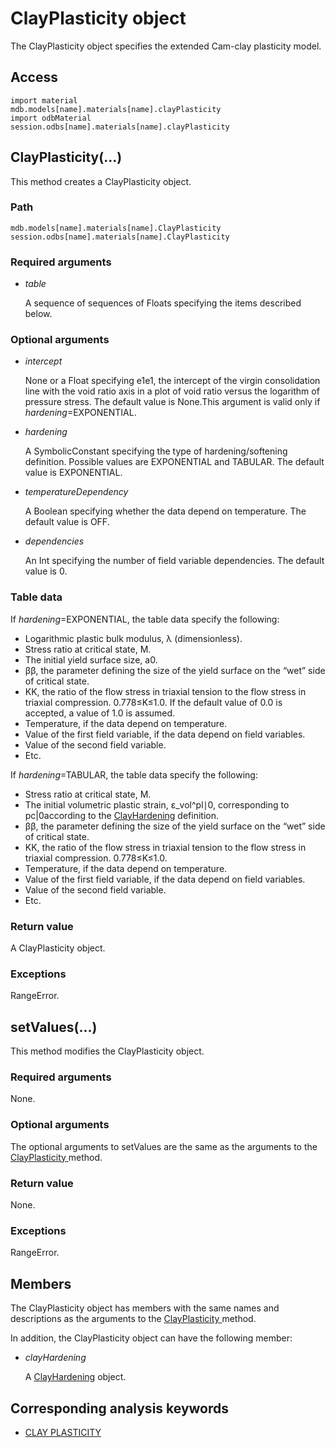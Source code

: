 # ClayPlasticity object

The ClayPlasticity object specifies the extended Cam-clay plasticity model.

## Access

```
import material
mdb.models[name].materials[name].clayPlasticity
import odbMaterial
session.odbs[name].materials[name].clayPlasticity
```

## ClayPlasticity(...)



This method creates a ClayPlasticity object.



### Path

```
mdb.models[name].materials[name].ClayPlasticity
session.odbs[name].materials[name].ClayPlasticity
```

### Required arguments

- *table*

  A sequence of sequences of Floats specifying the items described below.

### Optional arguments

- *intercept*

  None or a Float specifying e1e1, the intercept of the virgin consolidation line with the void ratio axis in a plot of void ratio versus the logarithm of pressure stress. The default value is None.This argument is valid only if *hardening*=EXPONENTIAL.

- *hardening*

  A SymbolicConstant specifying the type of hardening/softening definition. Possible values are EXPONENTIAL and TABULAR. The default value is EXPONENTIAL.

- *temperatureDependency*

  A Boolean specifying whether the data depend on temperature. The default value is OFF.

- *dependencies*

  An Int specifying the number of field variable dependencies. The default value is 0.

### Table data

If *hardening*=EXPONENTIAL, the table data specify the following:

- Logarithmic plastic bulk modulus, λ (dimensionless).
- Stress ratio at critical state, M.
- The initial yield surface size, a0.
- ββ, the parameter defining the size of the yield surface on the “wet” side of critical state.
- KK, the ratio of the flow stress in triaxial tension to the flow stress in triaxial compression. 0.778≤K≤1.0. If the default value of 0.0 is accepted, a value of 1.0 is assumed.
- Temperature, if the data depend on temperature.
- Value of the first field variable, if the data depend on field variables.
- Value of the second field variable.
- Etc.

If *hardening*=TABULAR, the table data specify the following:

- Stress ratio at critical state, M.
- The initial volumetric plastic strain, ε_vol^pl∣0, corresponding to pc|0according to the [ClayHardening](https://help.3ds.com/2022/english/DSSIMULIA_Established/SIMACAEKERRefMap/simaker-c-clayhardeningpyc.htm?ContextScope=all) definition.
- ββ, the parameter defining the size of the yield surface on the “wet” side of critical state.
- KK, the ratio of the flow stress in triaxial tension to the flow stress in triaxial compression. 0.778≤K≤1.0.
- Temperature, if the data depend on temperature.
- Value of the first field variable, if the data depend on field variables.
- Value of the second field variable.
- Etc.

### Return value

A ClayPlasticity object.

### Exceptions

RangeError.



## setValues(...)



This method modifies the ClayPlasticity object.



### Required arguments

None.

### Optional arguments

The optional arguments to setValues are the same as the arguments to the [ClayPlasticity ](https://help.3ds.com/2022/english/DSSIMULIA_Established/SIMACAEKERRefMap/simaker-c-clayplasticitypyc.htm?ContextScope=all#simaker-clayplasticityclayplasticitypyc)method.

### Return value

None.

### Exceptions

RangeError.



## Members

The ClayPlasticity object has members with the same names and descriptions as the arguments to the [ClayPlasticity ](https://help.3ds.com/2022/english/DSSIMULIA_Established/SIMACAEKERRefMap/simaker-c-clayplasticitypyc.htm?ContextScope=all#simaker-clayplasticityclayplasticitypyc)method.

In addition, the ClayPlasticity object can have the following member:

- *clayHardening*

  A [ClayHardening](https://help.3ds.com/2022/english/DSSIMULIA_Established/SIMACAEKERRefMap/simaker-c-clayhardeningpyc.htm?ContextScope=all) object.



## Corresponding analysis keywords

- [CLAY PLASTICITY](https://help.3ds.com/2022/english/DSSIMULIA_Established/SIMACAEKEYRefMap/simakey-r-clayplasticity.htm?ContextScope=all#simakey-r-clayplasticity)